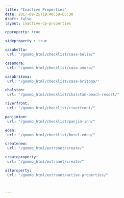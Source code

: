 ```yaml
---
title: "Inactive Properties"
date: 2017-09-25T19:40:59+05:30
draft: false
layout: inactive-cp-properties

cpproperty: true

sideproperty : true

casabella:
 url: "/goomo_html/checklist/casa-bella/"

casamora:
 url: "/goomo_html/checklist/casa-amora/"

casabritona:
 url: "/goomo_html/checklist/casa-britona/"

chalston:
 url: "/goomo_html/checklist/chalston-beach-resort/"

riverfront:
 url: "/goomo_html/checklist/riverfront/"

panjiminn:
 url: "/goomo_html/checklist/panjim-inn/"

eden:
 url: "/goomo_html/checklist/hotel-eden/"

createnew:
 url: "/goomo_html/extranet/create/"

createproperty:
 url: "/goomo_html/extranet/create/"

allproperty:
 url: "/goomo_html/extranet/active-properties/"



---
```

